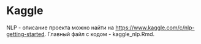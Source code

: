 # Kaggle

NLP - описание проекта можно найти на https://www.kaggle.com/c/nlp-getting-started. Главный файл с кодом - kaggle_nlp.Rmd.
